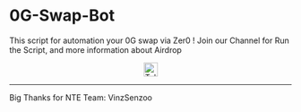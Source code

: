 # 0G-Swap-Bot
This script for automation your 0G swap via Zer0 !
Join our Channel for Run the Script, and more information about Airdrop

<div align="center">
  <a href="https://t.me/airdropseeker_official" target="_blank">
    <img src="https://img.shields.io/static/v1?message=Telegram&logo=telegram&label=&color=2CA5E0&logoColor=white&style=for-the-badge" height="25" alt="Telegram Logo" />
  </a>
</div>

---

Big Thanks for NTE Team: VinzSenzoo
